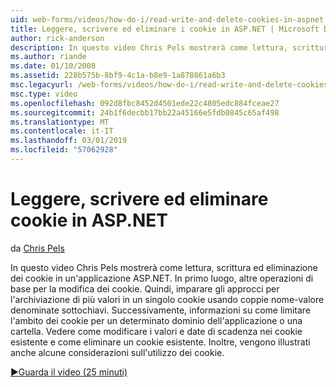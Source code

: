 ```yaml
---
uid: web-forms/videos/how-do-i/read-write-and-delete-cookies-in-aspnet
title: Leggere, scrivere ed eliminare i cookie in ASP.NET | Microsoft Docs
author: rick-anderson
description: In questo video Chris Pels mostrerà come lettura, scrittura ed eliminazione dei cookie in un'applicazione ASP.NET. In primo luogo, altre operazioni di base per la modifica cooki...
ms.author: riande
ms.date: 01/10/2008
ms.assetid: 228b575b-8bf9-4c1a-b8e9-1a878861a6b3
msc.legacyurl: /web-forms/videos/how-do-i/read-write-and-delete-cookies-in-aspnet
msc.type: video
ms.openlocfilehash: 092d8fbc8452d4501ede22c4805edc884fceae27
ms.sourcegitcommit: 24b1f6decbb17bb22a45166e5fdb0845c65af498
ms.translationtype: MT
ms.contentlocale: it-IT
ms.lasthandoff: 03/01/2019
ms.locfileid: "57062928"
---
```

<a name="read-write-and-delete-cookies-in-aspnet"></a>Leggere, scrivere ed eliminare cookie in ASP.NET
====================
da [Chris Pels](https://twitter.com/chrispels)

In questo video Chris Pels mostrerà come lettura, scrittura ed eliminazione dei cookie in un'applicazione ASP.NET. In primo luogo, altre operazioni di base per la modifica dei cookie. Quindi, imparare gli approcci per l'archiviazione di più valori in un singolo cookie usando coppie nome-valore denominate sottochiavi. Successivamente, informazioni su come limitare l'ambito dei cookie per un determinato dominio dell'applicazione o una cartella. Vedere come modificare i valori e date di scadenza nei cookie esistente e come eliminare un cookie esistente. Inoltre, vengono illustrati anche alcune considerazioni sull'utilizzo dei cookie.

[&#9654;Guarda il video (25 minuti)](https://channel9.msdn.com/Blogs/ASP-NET-Site-Videos/read-write-and-delete-cookies-in-aspnet)
